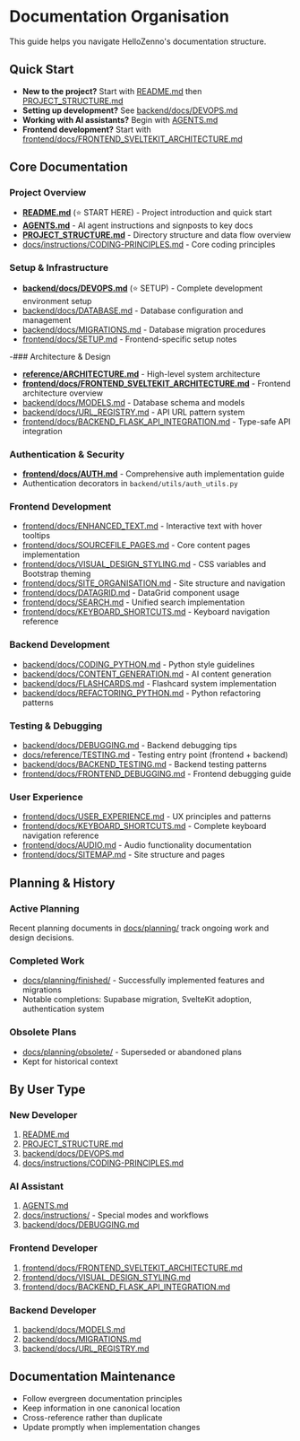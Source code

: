 # Documentation Organisation

This guide helps you navigate HelloZenno's documentation structure.

## Quick Start

- **New to the project?** Start with [README.md](../README.md) then [PROJECT_STRUCTURE.md](PROJECT_STRUCTURE.md)
- **Setting up development?** See [backend/docs/DEVOPS.md](../backend/docs/DEVOPS.md)
- **Working with AI assistants?** Begin with [AGENTS.md](../AGENTS.md)
- **Frontend development?** Start with [frontend/docs/FRONTEND_SVELTEKIT_ARCHITECTURE.md](../frontend/docs/FRONTEND_SVELTEKIT_ARCHITECTURE.md)

## Core Documentation

### Project Overview
- **[README.md](../README.md)** (⭐ START HERE) - Project introduction and quick start
- **[AGENTS.md](../AGENTS.md)** - AI agent instructions and signposts to key docs
- **[PROJECT_STRUCTURE.md](PROJECT_STRUCTURE.md)** - Directory structure and data flow overview
- [docs/instructions/CODING-PRINCIPLES.md](instructions/CODING-PRINCIPLES.md) - Core coding principles

### Setup & Infrastructure
- **[backend/docs/DEVOPS.md](../backend/docs/DEVOPS.md)** (⭐ SETUP) - Complete development environment setup
- [backend/docs/DATABASE.md](../backend/docs/DATABASE.md) - Database configuration and management
- [backend/docs/MIGRATIONS.md](../backend/docs/MIGRATIONS.md) - Database migration procedures
- [frontend/docs/SETUP.md](../frontend/docs/SETUP.md) - Frontend-specific setup notes

-### Architecture & Design
- **[reference/ARCHITECTURE.md](reference/ARCHITECTURE.md)** - High-level system architecture
- **[frontend/docs/FRONTEND_SVELTEKIT_ARCHITECTURE.md](../frontend/docs/FRONTEND_SVELTEKIT_ARCHITECTURE.md)** - Frontend architecture overview
- [backend/docs/MODELS.md](../backend/docs/MODELS.md) - Database schema and models
- [backend/docs/URL_REGISTRY.md](../backend/docs/URL_REGISTRY.md) - API URL pattern system
- [frontend/docs/BACKEND_FLASK_API_INTEGRATION.md](../frontend/docs/BACKEND_FLASK_API_INTEGRATION.md) - Type-safe API integration

### Authentication & Security
- **[frontend/docs/AUTH.md](../frontend/docs/AUTH.md)** - Comprehensive auth implementation guide
- Authentication decorators in `backend/utils/auth_utils.py`

### Frontend Development
- [frontend/docs/ENHANCED_TEXT.md](../frontend/docs/ENHANCED_TEXT.md) - Interactive text with hover tooltips
- [frontend/docs/SOURCEFILE_PAGES.md](../frontend/docs/SOURCEFILE_PAGES.md) - Core content pages implementation
- [frontend/docs/VISUAL_DESIGN_STYLING.md](../frontend/docs/VISUAL_DESIGN_STYLING.md) - CSS variables and Bootstrap theming
- [frontend/docs/SITE_ORGANISATION.md](../frontend/docs/SITE_ORGANISATION.md) - Site structure and navigation
- [frontend/docs/DATAGRID.md](../frontend/docs/DATAGRID.md) - DataGrid component usage
- [frontend/docs/SEARCH.md](../frontend/docs/SEARCH.md) - Unified search implementation
- [frontend/docs/KEYBOARD_SHORTCUTS.md](../frontend/docs/KEYBOARD_SHORTCUTS.md) - Keyboard navigation reference

### Backend Development
- [backend/docs/CODING_PYTHON.md](../backend/docs/CODING_PYTHON.md) - Python style guidelines
- [backend/docs/CONTENT_GENERATION.md](../backend/docs/CONTENT_GENERATION.md) - AI content generation
- [backend/docs/FLASHCARDS.md](../backend/docs/FLASHCARDS.md) - Flashcard system implementation
- [backend/docs/REFACTORING_PYTHON.md](../backend/docs/REFACTORING_PYTHON.md) - Python refactoring patterns

### Testing & Debugging
- [backend/docs/DEBUGGING.md](../backend/docs/DEBUGGING.md) - Backend debugging tips
- [docs/reference/TESTING.md](reference/TESTING.md) - Testing entry point (frontend + backend)
- [backend/docs/BACKEND_TESTING.md](../backend/docs/BACKEND_TESTING.md) - Backend testing patterns
- [frontend/docs/FRONTEND_DEBUGGING.md](../frontend/docs/FRONTEND_DEBUGGING.md) - Frontend debugging guide

### User Experience
- [frontend/docs/USER_EXPERIENCE.md](../frontend/docs/USER_EXPERIENCE.md) - UX principles and patterns
- [frontend/docs/KEYBOARD_SHORTCUTS.md](../frontend/docs/KEYBOARD_SHORTCUTS.md) - Complete keyboard navigation reference
- [frontend/docs/AUDIO.md](../frontend/docs/AUDIO.md) - Audio functionality documentation
- [frontend/docs/SITEMAP.md](../frontend/docs/SITEMAP.md) - Site structure and pages

## Planning & History

### Active Planning
Recent planning documents in [docs/planning/](planning/) track ongoing work and design decisions.

### Completed Work
- [docs/planning/finished/](planning/finished/) - Successfully implemented features and migrations
- Notable completions: Supabase migration, SvelteKit adoption, authentication system

### Obsolete Plans
- [docs/planning/obsolete/](planning/obsolete/) - Superseded or abandoned plans
- Kept for historical context

## By User Type

### New Developer
1. [README.md](../README.md)
2. [PROJECT_STRUCTURE.md](PROJECT_STRUCTURE.md)
3. [backend/docs/DEVOPS.md](../backend/docs/DEVOPS.md)
4. [docs/instructions/CODING-PRINCIPLES.md](instructions/CODING-PRINCIPLES.md)

### AI Assistant
1. [AGENTS.md](../AGENTS.md)
2. [docs/instructions/](instructions/) - Special modes and workflows
3. [backend/docs/DEBUGGING.md](../backend/docs/DEBUGGING.md)

### Frontend Developer
1. [frontend/docs/FRONTEND_SVELTEKIT_ARCHITECTURE.md](../frontend/docs/FRONTEND_SVELTEKIT_ARCHITECTURE.md)
2. [frontend/docs/VISUAL_DESIGN_STYLING.md](../frontend/docs/VISUAL_DESIGN_STYLING.md)
3. [frontend/docs/BACKEND_FLASK_API_INTEGRATION.md](../frontend/docs/BACKEND_FLASK_API_INTEGRATION.md)

### Backend Developer
1. [backend/docs/MODELS.md](../backend/docs/MODELS.md)
2. [backend/docs/MIGRATIONS.md](../backend/docs/MIGRATIONS.md)
3. [backend/docs/URL_REGISTRY.md](../backend/docs/URL_REGISTRY.md)

## Documentation Maintenance

- Follow evergreen documentation principles
- Keep information in one canonical location
- Cross-reference rather than duplicate
- Update promptly when implementation changes